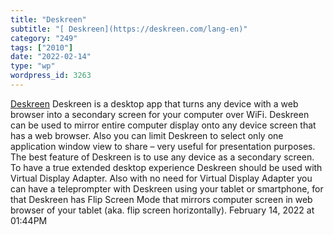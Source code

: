 ```yaml
---
title: "Deskreen"
subtitle: "[ Deskreen](https://deskreen.com/lang-en)"
category: "249"
tags: ["2010"]
date: "2022-02-14"
type: "wp"
wordpress_id: 3263
---
```

[ Deskreen](https://deskreen.com/lang-en)
 Deskreen is a desktop app that turns any device with a web browser into a secondary screen for your computer over WiFi. Deskreen can be used to mirror entire computer display onto any device screen that has a web browser. Also you can limit Deskreen to select only one application window view to share – very useful for presentation purposes. The best feature of Deskreen is to use any device as a secondary screen. To have a true extended desktop experience Deskreen should be used with Virtual Display Adapter. Also with no need for Virtual Display Adapter you can have a teleprompter with Deskreen using your tablet or smartphone, for that Deskreen has Flip Screen Mode that mirrors computer screen in web browser of your tablet (aka. flip screen horizontally).
February 14, 2022 at 01:44PM